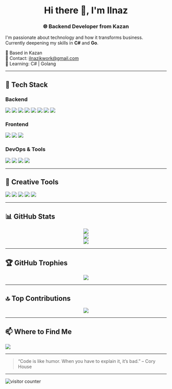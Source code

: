 <h1 align="center">Hi there 👋, I'm Ilnaz</h1>
<h3 align="center">🌐 Backend Developer from Kazan</h3>

I'm passionate about technology and how it transforms business.  
Currently deepening my skills in **C#** and **Go**.

📍 Based in Kazan  
📧 Contact: [ilnazikwork@gmail.com](mailto:ilnazikwork@gmail.com)  
🎯 Learning: C# | Golang

---

## 🧠 Tech Stack

### Backend
<p>
  <img src="https://img.shields.io/badge/C%23-2d2d2d?style=for-the-badge&logo=csharp&logoColor=white"/>
  <img src="https://img.shields.io/badge/.NET-2d2d2d?style=for-the-badge&logo=dotnet&logoColor=white"/>
  <img src="https://img.shields.io/badge/Go-2d2d2d?style=for-the-badge&logo=go&logoColor=white"/>
  <img src="https://img.shields.io/badge/PostgreSQL-2d2d2d?style=for-the-badge&logo=postgresql&logoColor=white"/>
  <img src="https://img.shields.io/badge/MSSQL-2d2d2d?style=for-the-badge&logo=microsoft-sql-server&logoColor=white"/>
  <img src="https://img.shields.io/badge/Redis-2d2d2d?style=for-the-badge&logo=redis&logoColor=white"/>
  <img src="https://img.shields.io/badge/JWT-2d2d2d?style=for-the-badge&logo=json-web-tokens&logoColor=white"/>
  <img src="https://img.shields.io/badge/Kafka-2d2d2d?style=for-the-badge&logo=apachekafka&logoColor=white"/>
</p>

### Frontend
<p>
  <img src="https://img.shields.io/badge/HTML5-2d2d2d?style=for-the-badge&logo=html5&logoColor=white"/>
  <img src="https://img.shields.io/badge/CSS3-2d2d2d?style=for-the-badge&logo=css3&logoColor=white"/>
  <img src="https://img.shields.io/badge/JavaScript-2d2d2d?style=for-the-badge&logo=javascript&logoColor=white"/>
</p>

### DevOps & Tools
<p>
  <img src="https://img.shields.io/badge/Docker-2d2d2d?style=for-the-badge&logo=docker&logoColor=white"/>
  <img src="https://img.shields.io/badge/Kubernetes-2d2d2d?style=for-the-badge&logo=kubernetes&logoColor=white"/>
  <img src="https://img.shields.io/badge/Git-2d2d2d?style=for-the-badge&logo=git&logoColor=white"/>
  <img src="https://img.shields.io/badge/Linux-2d2d2d?style=for-the-badge&logo=linux&logoColor=white"/>
</p>

---

## 🎨 Creative Tools
<p>
  <img src="https://img.shields.io/badge/Photoshop-2d2d2d?style=for-the-badge&logo=adobe-photoshop&logoColor=white"/>
  <img src="https://img.shields.io/badge/After%20Effects-2d2d2d?style=for-the-badge&logo=adobe-after-effects&logoColor=white"/>
  <img src="https://img.shields.io/badge/Premiere%20Pro-2d2d2d?style=for-the-badge&logo=adobe-premiere-pro&logoColor=white"/>
  <img src="https://img.shields.io/badge/Blender-2d2d2d?style=for-the-badge&logo=blender&logoColor=white"/>
  <img src="https://img.shields.io/badge/Figma-2d2d2d?style=for-the-badge&logo=figma&logoColor=white"/>
</p>

---

## 📊 GitHub Stats

<p align="center">
  <img src="https://github-readme-stats.vercel.app/api?username=JustIlnaz&theme=default&show_icons=true&count_private=true&hide_border=true"/>
  <br/>
  <img src="https://github-readme-streak-stats.herokuapp.com/?user=JustIlnaz&theme=default&hide_border=true"/>
  <br/>
  <img src="https://github-readme-stats.vercel.app/api/top-langs/?username=JustIlnaz&theme=default&layout=compact&hide_border=true"/>
</p>

---

## 🏆 GitHub Trophies

<p align="center">
  <img src="https://github-profile-trophy.vercel.app/?username=JustIlnaz&theme=flat&no-frame=true&margin-w=10"/>
</p>

---

## 🔝 Top Contributions

<p align="center">
  <img src="https://github-contributor-stats.vercel.app/api?username=JustIlnaz&limit=5&theme=default&combine_all_yearly_contributions=true"/>
</p>

---

## 📫 Where to Find Me

<p>
  <a href="https://github.com/JustIlnaz">
    <img src="https://img.shields.io/badge/GitHub-2d2d2d?style=for-the-badge&logo=github&logoColor=white"/>
  </a>
</p>

---

> “Code is like humor. When you have to explain it, it’s bad.” – Cory House

---

<p align="left">
  <img src="https://visitcount.itsvg.in/api?id=JustIlnaz&icon=0&color=2d2d2d" alt="visitor counter"/>
</p>
